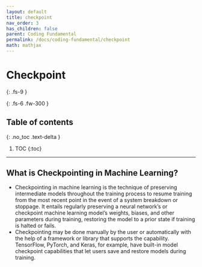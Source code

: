 ```yaml
---
layout: default
title: checkpoint
nav_order: 3
has_children: false
parent: Coding Fundamental
permalink: /docs/coding-fundamental/checkpoint
math: mathjax
---
```


# Checkpoint
{: .fs-9 }

<!-- [Document](https://pytorch.org/docs/stable/index.html). -->
{: .fs-6 .fw-300 }

## Table of contents
{: .no_toc .text-delta }

1. TOC
{:toc}

---
## What is Checkpointing in Machine Learning?
* Checkpointing in machine learning is the technique of preserving intermediate models throughout the training process to resume training from the most recent point in the event of a system breakdown or stoppage. It entails regularly preserving a neural network’s or checkpoint machine learning model’s weights, biases, and other parameters during training, restoring the model to a prior state if training is halted or fails.
* Checkpointing may be done manually by the user or automatically with the help of a framework or library that supports the capability. TensorFlow, PyTorch, and Keras, for example, have built-in model checkpoint capabilities that let users save and restore models during training.

